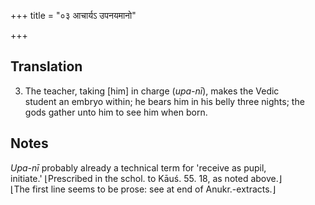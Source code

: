 +++
title = "०३ आचार्यऽ उपनयमानो"

+++
## Translation
3. The teacher, taking \[him\] in charge (*upa-nī*), makes the Vedic  
student an embryo within; he bears him in his belly three nights; the  
gods gather unto him to see him when born.

## Notes
*Upa-nī* probably already a technical term for 'receive as pupil,  
initiate.' ⌊Prescribed in the schol. to Kāuś. 55. 18, as noted above.⌋  
⌊The first line seems to be prose: see at end of Anukr.-extracts.⌋
